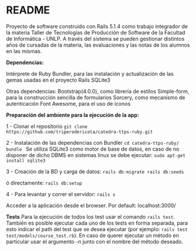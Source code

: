 # README

Proyecto de software construido con Rails 5.1.4 como trabajo integrador de la materia Taller 
de Tecnologías de Producción de Software de la Facultad de Informática - UNLP. A través del sistema
se pueden gestionar distintos años de cursadas de la materia, las evaluaciones y las notas de los
alumnos en las mismas.

**Dependencias:**

Intérprete de Ruby
Bundler, para las instalación y actualización de las gemas usadas en el proyecto
Rails
SQLite3

Otras dependencias:
Bootstrap(4.0.0), como librería de estilos
Simple-form, para la construcción sencilla de formularios
Sorcery, como mecanismo de autenticación
Font Awesome, para el uso de íconos

**Preparación del ambiente para la ejecución de la app:**

1 - Clonar el repositorio
`git clone https://github.com/triperodericota/catedra-ttps-ruby.git`

2 - Instalación de las dependencias con Bundler
`cd catedra-ttps-ruby/
bundle
`
Se utiliza SQLite3 como motor de base de datos, en caso de no disponer de dicho DBMS en sistemas 
linux se debe ejecutar:
`sudo apt-get install sqlite3`

3 - Creación de la BD y carga de datos:
`rails db:migrate
rails db:seeds`

ó directamente:
`rails db:setup`

4 - Para levantar y correr el servidor:
`rails s`

Acceder a la aplicación desde el browser. Por default: localhost:3000/


**Tests**
Para la ejecución de todos los test usar el comando `rails test`. También es posible ejecutar cada
uno de los tests en forma separada, para esto indicar el path del test que se desea ejecutar 
(por ejemplo: `rails test test/models/course_test.rb`). En caso de querer ejecutar un método en 
particular usar el argumento _-n_ junto con el nombre del método deseado.
